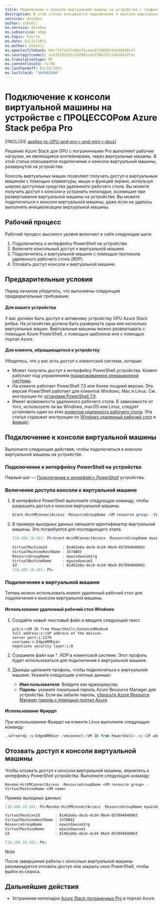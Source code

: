 ```yaml
---
title: Подключение к консоли виртуальной машины на устройстве с графическим процессором Azure Stack ребра Pro
description: В этой статье описывается подключение к консоли виртуальной машины на виртуальной машине, работающей на устройстве Azure Stack с помощью GPU Pro.
services: databox
author: alkohli
ms.service: databox
ms.subservice: edge
ms.topic: how-to
ms.date: 03/22/2021
ms.author: alkohli
ms.openlocfilehash: 68cf157a512e9b1f6caee4734869c5bb4b836e2f
ms.sourcegitcommit: ac035293291c3d2962cee270b33fca3628432fac
ms.translationtype: MT
ms.contentlocale: ru-RU
ms.lasthandoff: 03/24/2021
ms.locfileid: "104962690"
---
```

# <a name="connect-to-a-virtual-machine-console-on-an-azure-stack-edge-pro-gpu-device"></a>Подключение к консоли виртуальной машины на устройстве с ПРОЦЕССОРом Azure Stack ребра Pro

[!INCLUDE [applies-to-GPU-and-pro-r-and-mini-r-skus](../../includes/azure-stack-edge-applies-to-gpu-pro-r-mini-r-sku.md)]

Решение Azure Stack для GPU с пограничными Pro выполняет рабочие нагрузки, не являющиеся контейнерами, через виртуальные машины. В этой статье описывается подключение к консоли виртуальной машины, развернутой на устройстве. 

Консоль виртуальных машин позволяет получать доступ к виртуальным машинам с помощью клавиатуры, мыши и функций экрана, используя широко доступные средства удаленного рабочего стола. Вы можете получить доступ к консоли и устранить неполадки, возникшие при развертывании виртуальной машины на устройстве. Вы можете подключиться к консоли виртуальной машины, даже если не удалось выполнить инициализацию виртуальной машины.


## <a name="workflow"></a>Рабочий процесс

Рабочий процесс высокого уровня включает в себя следующие шаги:

1. Подключитесь к интерфейсу PowerShell на устройстве.
1. Включите консольный доступ к виртуальной машине.
1. Подключитесь к виртуальной машине с помощью протокола удаленного рабочего стола (RDP).
1. Отозвать доступ консоли к виртуальной машине.

## <a name="prerequisites"></a>Предварительные условия

Перед началом убедитесь, что выполнены следующие предварительные требования:

#### <a name="for-your-device"></a>Для вашего устройства

У вас должен быть доступ к активному устройству GPU Azure Stack ребра. На устройстве должна быть развернута одна или несколько виртуальных машин. Виртуальные машины можно развертывать с помощью Azure PowerShell, с помощью шаблонов или с помощью портал Azure.

#### <a name="for-client-accessing-the-device"></a>Для клиента, обращающегося к устройству

Убедитесь, что у вас есть доступ к клиентской системе, которая:

- Может получить доступ к интерфейсу PowerShell устройства. Клиент работает под управлением [поддерживаемой операционной системы](azure-stack-edge-gpu-system-requirements.md#supported-os-for-clients-connected-to-device).
- На клиенте работает PowerShell 7,0 или более поздней версии. Эта версия PowerShell работает для клиентов Windows, Mac и Linux. См. инструкции по [установке PowerShell 7,0](/powershell/scripting/whats-new/what-s-new-in-powershell-70?view=powershell-7.1&preserve-view=true).
- Имеет возможности удаленного рабочего стола. В зависимости от того, используете ли вы Windows, macOS или Linux, следует установить один из этих [клиентов удаленного рабочего стола](/windows-server/remote/remote-desktop-services/clients/remote-desktop-clients). Эта статья содержит инструкции по [Windows удаленный рабочий стол](/windows-server/remote/remote-desktop-services/clients/windowsdesktop#install-the-client) и [фрирдп](https://www.freerdp.com/). <!--Which version of FreeRDP to use?-->


## <a name="connect-to-vm-console"></a>Подключение к консоли виртуальной машины

Выполните следующие действия, чтобы подключиться к консоли виртуальной машины на устройстве.

### <a name="connect-to-the-powershell-interface-on-your-device"></a>Подключение к интерфейсу PowerShell на устройстве

Первый шаг — [Подключение к интерфейсу PowerShell](azure-stack-edge-gpu-connect-powershell-interface.md#connect-to-the-powershell-interface) устройства. 

### <a name="enable-console-access-to-the-vm"></a>Включение доступа консоли к виртуальной машине

1.  В интерфейсе PowerShell выполните следующую команду, чтобы разрешить доступ к консоли виртуальной машины.

    ```powershell
    Grant-HcsVMConnectAccess -ResourceGroupName <VM resource group> -VirtualMachineName <VM name>
    ```
2. В примере выходных данных запишите идентификатор виртуальной машины. Это потребуется для последующего этапа.

    ```powershell
    [10.100.10.10]: PS>Grant-HcsVMConnectAccess -ResourceGroupName mywindowsvm1rg -VirtualMachineName mywindowsvm1
        
    VirtualMachineId       : 81462e0a-decb-4cd4-96e9-057094040063
    VirtualMachineHostName : 3V78B03
    ResourceGroupName      : mywindowsvm1rg
    VirtualMachineName     : mywindowsvm1
    Id                     : 81462e0a-decb-4cd4-96e9-057094040063
    [10.100.10.10]: PS>
    ```

### <a name="connect-to-the-vm"></a>Подключение к виртуальной машине

Теперь можно использовать клиент удаленный рабочий стол для подключения к консоли виртуальной машины.

#### <a name="use-windows-remote-desktop"></a>Использование удаленный рабочий стол Windows

1. Создайте новый текстовый файл и введите следующий текст.

    ```
    pcb:s:<VM ID from PowerShell>;EnhancedMode=0
    full address:s:<IP address of the device>   
    server port:i:2179
    username:s:EdgeARMUser
    negotiate security layer:i:0
    ```
1. Сохраните файл как **. RDP* в клиентской системе. Этот профиль будет использоваться для подключения к виртуальной машине.
1. Дважды щелкните профиль, чтобы подключиться к виртуальной машине. Укажите следующие учетные данные:

    - **Имя пользователя**: Войдите как еджеармусер.
    - **Пароль**: укажите локальный пароль Azure Resource Manager для устройства. Если вы забыли пароль, [сбросьте Azure Resource Manager пароль с помощью портал Azure](azure-stack-edge-gpu-set-azure-resource-manager-password.md#reset-password-via-the-azure-portal). 

#### <a name="use-freerdp"></a>Использование Фрирдп

При использовании Фрирдп на клиенте Linux выполните следующую команду: 

```powershell
./wfreerdp /u:EdgeARMUser /vmconnect:<VM ID from PowerShell> /v:<IP address of the device>
```

## <a name="revoke-vm-console-access"></a>Отозвать доступ к консоли виртуальной машины

Чтобы отозвать доступ к консоли виртуальной машины, вернитесь к интерфейсу PowerShell устройства. Выполните следующую команду:

```
Revoke-HcsVMConnectAccess -ResourceGroupName <VM resource group> -VirtualMachineName <VM name>
```
Пример выходных данных:

```powershell
[10.100.10.10]: PS>Revoke-HcsVMConnectAccess -ResourceGroupName mywindowsvm1rg -VirtualMachineName mywindowsvm1

VirtualMachineId       : 81462e0a-decb-4cd4-96e9-057094040063
VirtualMachineHostName : 3V78B03
ResourceGroupName      : mywindowsvm1rg
VirtualMachineName     : mywindowsvm1
Id                     : 81462e0a-decb-4cd4-96e9-057094040063

[10.100.10.10]: PS>
```
> [!NOTE] 
> После завершения работы с консолью виртуальной машины рекомендуется отозвать доступ или закрыть окно PowerShell, чтобы выйти из сеанса. 

## <a name="next-steps"></a>Дальнейшие действия

- Устранение неполадок [Azure Stack пограничных Pro](azure-stack-edge-gpu-troubleshoot.md) в портал Azure.
